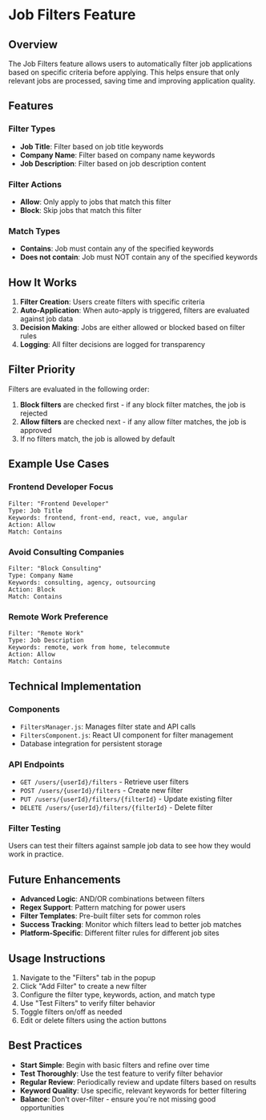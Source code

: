 # Job Filters Feature

## Overview

The Job Filters feature allows users to automatically filter job applications based on specific criteria before applying. This helps ensure that only relevant jobs are processed, saving time and improving application quality.

## Features

### Filter Types
- **Job Title**: Filter based on job title keywords
- **Company Name**: Filter based on company name keywords  
- **Job Description**: Filter based on job description content

### Filter Actions
- **Allow**: Only apply to jobs that match this filter
- **Block**: Skip jobs that match this filter

### Match Types
- **Contains**: Job must contain any of the specified keywords
- **Does not contain**: Job must NOT contain any of the specified keywords

## How It Works

1. **Filter Creation**: Users create filters with specific criteria
2. **Auto-Application**: When auto-apply is triggered, filters are evaluated against job data
3. **Decision Making**: Jobs are either allowed or blocked based on filter rules
4. **Logging**: All filter decisions are logged for transparency

## Filter Priority

Filters are evaluated in the following order:
1. **Block filters** are checked first - if any block filter matches, the job is rejected
2. **Allow filters** are checked next - if any allow filter matches, the job is approved
3. If no filters match, the job is allowed by default

## Example Use Cases

### Frontend Developer Focus
```
Filter: "Frontend Developer"
Type: Job Title
Keywords: frontend, front-end, react, vue, angular
Action: Allow
Match: Contains
```

### Avoid Consulting Companies
```
Filter: "Block Consulting"
Type: Company Name
Keywords: consulting, agency, outsourcing
Action: Block
Match: Contains
```

### Remote Work Preference
```
Filter: "Remote Work"
Type: Job Description
Keywords: remote, work from home, telecommute
Action: Allow
Match: Contains
```

## Technical Implementation

### Components
- `FiltersManager.js`: Manages filter state and API calls
- `FiltersComponent.js`: React UI component for filter management
- Database integration for persistent storage

### API Endpoints
- `GET /users/{userId}/filters` - Retrieve user filters
- `POST /users/{userId}/filters` - Create new filter
- `PUT /users/{userId}/filters/{filterId}` - Update existing filter
- `DELETE /users/{userId}/filters/{filterId}` - Delete filter

### Filter Testing
Users can test their filters against sample job data to see how they would work in practice.

## Future Enhancements

- **Advanced Logic**: AND/OR combinations between filters
- **Regex Support**: Pattern matching for power users
- **Filter Templates**: Pre-built filter sets for common roles
- **Success Tracking**: Monitor which filters lead to better job matches
- **Platform-Specific**: Different filter rules for different job sites

## Usage Instructions

1. Navigate to the "Filters" tab in the popup
2. Click "Add Filter" to create a new filter
3. Configure the filter type, keywords, action, and match type
4. Use "Test Filters" to verify filter behavior
5. Toggle filters on/off as needed
6. Edit or delete filters using the action buttons

## Best Practices

- **Start Simple**: Begin with basic filters and refine over time
- **Test Thoroughly**: Use the test feature to verify filter behavior
- **Regular Review**: Periodically review and update filters based on results
- **Keyword Quality**: Use specific, relevant keywords for better filtering
- **Balance**: Don't over-filter - ensure you're not missing good opportunities
